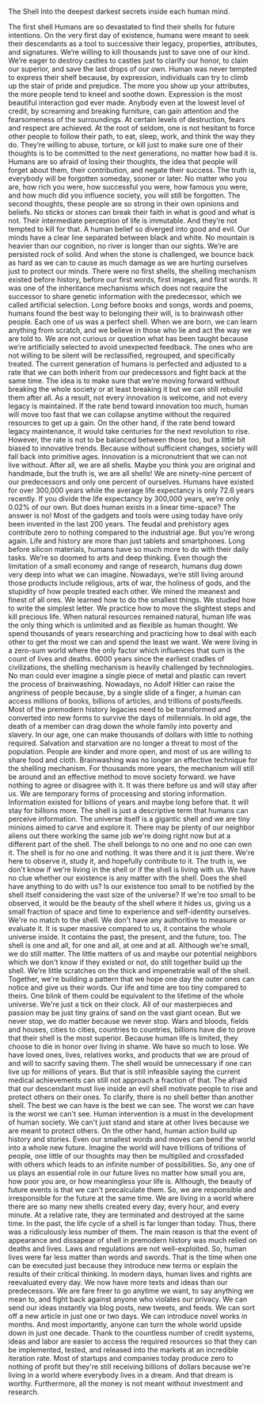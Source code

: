 The Shell
Into the deepest darkest secrets inside each human mind.

The first shell
Humans are so devastated to find their shells for future intentions. On the very first day of existence, humans were meant to seek their descendants as a tool to successive their legacy, properties, attributes, and signatures. We’re willing to kill thousands just to save one of our kind. We’re eager to destroy castles to castles just to clarify our honor, to claim our superior, and save the last drops of our own.
Human was never tempted to express their shelf because, by expression, individuals can try to climb up the stair of pride and prejudice. The more you show up your attributes, the more people tend to kneel and soothe down. Expression is the most beautiful interaction god ever made. Anybody even at the lowest level of credit, by screaming and breaking furniture, can gain attention and the fearsomeness of the surroundings. At certain levels of destruction, fears and respect are achieved.
At the root of seldom, one is not hesitant to force other people to follow their path, to eat, sleep, work, and think the way they do. They’re willing to abuse, torture, or kill just to make sure one of their thoughts is to be committed to the next generations, no matter how bad it is. Humans are so afraid of losing their thoughts, the idea that people will forget about them, their contribution, and negate their success. The truth is, everybody will be forgotten someday, sooner or later. No matter who you are, how rich you were, how successful you were, how famous you were, and how much did you influence society, you will still be forgotten.
The second thoughts, these people are so strong in their own opinions and beliefs. No sticks or stones can break their faith in what is good and what is not. Their intermediate perception of life is immutable. And they’re not tempted to kill for that. A human belief so diverged into good and evil. Our minds have a clear line separated between black and white. No mountain is heavier than our cognition, no river is longer than our sights. We’re are persisted rock of solid. And when the stone is challenged, we bounce back as hard as we can to cause as much damage as we are hurting ourselves just to protect our minds.
There were no first shells, the shelling mechanism existed before history, before our first words, first images, and first words. It was one of the inheritance mechanisms which does not require the successor to share genetic information with the predecessor, which we called artificial selection.
Long before books and songs, words and poems, humans found the best way to belonging their will, is to brainwash other people. Each one of us was a perfect shell. When we are born, we can learn anything from scratch, and we believe in those who lie and act the way we are told to. We are not curious or question what has been taught because we’re artificially selected to avoid unexpected feedback. The ones who are not willing to be silent will be reclassified, regrouped, and specifically treated. The current generation of humans is perfected and adjusted to a rate that we can both inherit from our predecessors and fight back at the same time. The idea is to make sure that we’re moving forward without breaking the whole society or at least breaking it but we can still rebuild them after all. As a result, not every innovation is welcome, and not every legacy is maintained. If the rate bend toward innovation too much, human will move too fast that we can collapse anytime without the required resources to get up a gain. On the other hand, if the rate bend toward legacy maintenance, it would take centuries for the next revolution to rise. However, the rate is not to be balanced between those too, but a little bit biased to innovative trends. Because without sufficient changes, society will fall back into primitive ages. Innovation is a micronutrient that we can not live without.
After all, we are all shells. Maybe you think you are original and handmade, but the truth is, we are all shells! We are ninety-nine percent of our predecessors and only one percent of ourselves. Humans have existed for over 300,000 years while the average life expectancy is only 72.6 years recently. If you divide the life expectancy by 300,000 years, we’re only 0.02% of our own. But does human exists in a linear time-space? The answer is no! Most of the gadgets and tools were using today have only been invented in the last 200 years. The feudal and prehistory ages contribute zero to nothing compared to the industrial age. But you’re wrong again. Life and history are more than just tablets and smartphones.
Long before silicon materials, humans have so much more to do with their daily tasks. We’re so doomed to arts and deep thinking. Even though the limitation of a small economy and range of research, humans dug down very deep into what we can imagine. Nowadays, we’re still living around those products include religious, arts of war, the holiness of gods, and the stupidity of how people treated each other. We mined the meanest and finest of all ores. We learned how to do the smallest things. We studied how to write the simplest letter. We practice how to move the slightest steps and kill precious life. When natural resources remained natural, human life was the only thing which is unlimited and as flexible as human thought. We spend thousands of years researching and practicing how to deal with each other to get the most we can and spend the least we want. We were living in a zero-sum world where the only factor which influences that sum is the count of lives and deaths.
6000 years since the earliest cradles of civilizations, the shelling mechanism is heavily challenged by technologies. No man could ever imagine a single piece of metal and plastic can revert the process of brainwashing. Nowadays, no Adolf Hitler can raise the angriness of people because, by a single slide of a finger, a human can access millions of books, billions of articles, and trillions of posts/feeds. Most of the premodern history legacies need to be transformed and converted into new forms to survive the days of millennials. In old age, the death of a member can drag down the whole family into poverty and slavery. In our age, one can make thousands of dollars with little to nothing required. Salvation and starvation are no longer a threat to most of the population. People are kinder and more open, and most of us are willing to share food and cloth. Brainwashing was no longer an effective technique for the shelling mechanism.
For thousands more years, the mechanism will still be around and an effective method to move society forward. we have nothing to agree or disagree with it. It was there before us and will stay after us. We are temporary forms of processing and storing information. Information existed for billions of years and maybe long before that. It will stay for billions more. The shell is just a descriptive term that humans can perceive information. The universe itself is a gigantic shell and we are tiny minions aimed to carve and explore it. There may be plenty of our neighbor aliens out there working the same job we're doing right now but at a different part of the shell. The shell belongs to no one and no one can own it. The shell is for no one and nothing. It was there and it is just there. We're here to observe it, study it, and hopefully contribute to it.
The truth is, we don't know if we're living in the shell or if the shell is living with us. We have no clue whether our existence is any matter with the shell. Does the shell have anything to do with us? Is our existence too small to be notified by the shell itself considering the vast size of the universe? If we're too small to be observed, it would be the beauty of the shell where it hides us, giving us a small fraction of space and time to experience and self-identity ourselves.
We're no match to the shell. We don't have any authoritive to measure or evaluate it. It is super massive compared to us, it contains the whole universe inside. It contains the past, the present, and the future, too. The shell is one and all, for one and all, at one and at all.
Although we're small, we do still matter. The little matters of us and maybe our potential neighbors which we don't know if they existed or not, do still together build up the shell. We're little scratches on the thick and impenetrable wall of the shell. Together, we're building a pattern that we hope one day the outer ones can notice and give us their words. Our life and time are too tiny compared to theirs. One blink of them could be equivalent to the lifetime of the whole universe. We're just a tick on their clock. All of our masterpieces and passion may be just tiny grains of sand on the vast giant ocean. But we never stop, we do matter because we never stop.
Wars and bloods, fields and houses, cities to cities, countries to countries, billions have die to prove that their shell is the most superior. Because human life is limited, they choose to die in honor over living in shame. We have so much to lose. We have loved ones, lives, relatives works, and products that we are proud of and will to sacrify saving them. The shell would be unnecessary if one can live up for millions of years. But that is still infeasible saying the current medical achievements can still not approach a fraction of that. The afraid that our descendant must live inside an evil shell motivate people to rise and protect others on their ones. To clarify, there is no shell better than another shell. The best we can have is the best we can see. The worst we can have is the worst we can't see.
Human intervention is a must in the development of human society. We can't just stand and stare at other lives because we are meant to protect others. On the other hand, human action build up history and stories. Even our smallest words and moves can bend the world into a whole new future. Imagine the world will have trillions of trillions of people, one little of our thoughts may then be multiplied and crossfaded with others which leads to an infinite number of possibilities. So, any one of us plays an essential role in our future lives no matter how small you are, how poor you are, or how meaningless your life is. Although, the beauty of future events is that we can't precalculate them. So, we are responsible and irresponsible for the future at the same time.
We are living in a world where there are so many new shells created every day, every hour, and every minute. At a relative rate, they are terminated and destroyed at the same time. In the past, the life cycle of a shell is far longer than today. Thus, there was a ridiculously less number of them. The main reason is that the event of appearance and dissapear of shell in premodern history was much relied on deaths and lives. Laws and regulations are not well-exploited. So, human lives were far less matter than words and swords. That is the time when one can be executed just because they introduce new terms or explain the results of their critical thinking.
In modern days, human lives and rights are reevaluated every day. We now have more texts and ideas than our predecessors. We are fare freer to go anytime we want, to say anything we mean to, and fight back against anyone who violates our privacy. We can send our ideas instantly via blog posts, new tweets, and feeds. We can sort off a new article in just one or two days. We can introduce novel works in months. And most importantly, anyone can turn the whole world upside down in just one decade. Thank to the countless number of credit systems, ideas and labor are easier to access the required resources so that they can be implemented, tested, and released into the markets at an incredible iteration rate. Most of startups and companies today produce zero to nothing of profit but they're still receiving billions of dollars because we're living in a world where everybody lives in a dream. And that dream is worthy. Furthermore, all the money is not meant without investment and research.